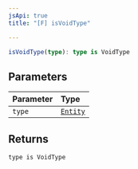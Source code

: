 ```yaml
---
jsApi: true
title: "[F] isVoidType"

---
```

```ts
isVoidType(type): type is VoidType
```

## Parameters

| Parameter | Type |
| :------ | :------ |
| `type` | [`Entity`](../type-aliases/Entity.md) |

## Returns

`type is VoidType`
